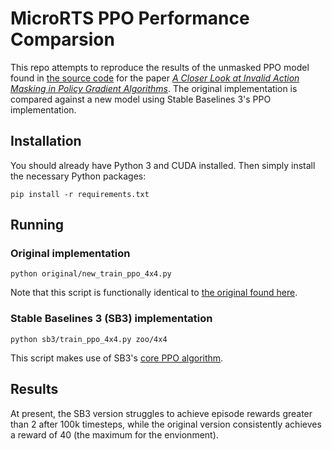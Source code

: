 # MicroRTS PPO Performance Comparsion

This repo attempts to reproduce the results of the unmasked PPO model found in
[the source code](https://github.com/vwxyzjn/invalid-action-masking)
for the paper [*A Closer Look at Invalid Action Masking in Policy Gradient Algorithms*](https://arxiv.org/abs/2006.14171).
The original implementation is compared against a new model using Stable Baselines 3's PPO implementation.

## Installation

You should already have Python 3 and CUDA installed. Then simply install the necessary Python packages:

```
pip install -r requirements.txt
```

## Running

### Original implementation

```
python original/new_train_ppo_4x4.py
```

Note that this script is functionally identical to
[the original found here](https://github.com/vwxyzjn/invalid-action-masking/blob/54bfb37b939e8f9e77dcf96f79b7df4953e012f2/ppo.py).

### Stable Baselines 3 (SB3) implementation

```
python sb3/train_ppo_4x4.py zoo/4x4
```

This script makes use of SB3's [core PPO algorithm](https://stable-baselines3.readthedocs.io/en/master/modules/ppo.html).

## Results

At present, the SB3 version struggles to achieve episode rewards greater than 2 after 100k timesteps,
while the original version consistently achieves a reward of 40 (the maximum for the envionment).
